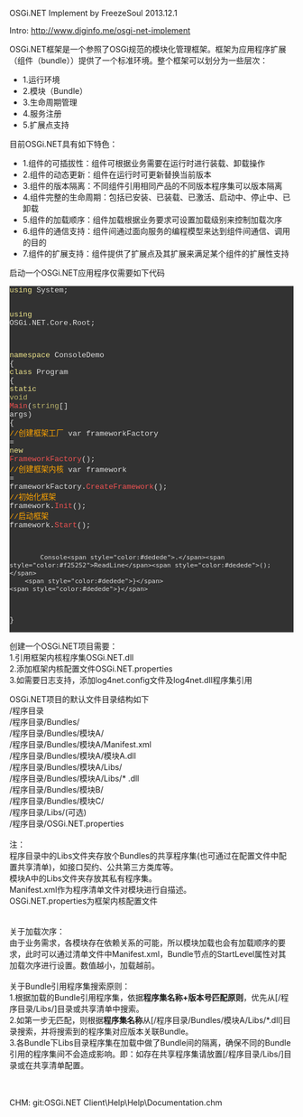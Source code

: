 OSGi.NET Implement by FreezeSoul 2013.12.1

Intro: http://www.diginfo.me/osgi-net-implement  

</h3>
OSGi.NET框架是一个参照了OSGi规范的模块化管理框架。框架为应用程序扩展（组件（bundle））提供了一个标准环境。整个框架可以划分为一些层次：
<ul>
<li>1.运行环境</li>
<li>2.模块（Bundle）</li>
<li>3.生命周期管理</li>
<li>4.服务注册</li>
<li>5.扩展点支持</li>
</ul>
目前OSGi.NET具有如下特色：
<ul>
<li>1.组件的可插拔性：组件可根据业务需要在运行时进行装载、卸载操作</li>
<li>2.组件的动态更新：组件在运行时可更新替换当前版本</li>
<li>3.组件的版本隔离：不同组件引用相同产品的不同版本程序集可以版本隔离</li>
<li>4.组件完整的生命周期：包括已安装、已装载、已激活、启动中、停止中、已卸载</li>
<li>5.组件的加载顺序：组件加载根据业务要求可设置加载级别来控制加载次序</li>
<li>6.组件的通信支持：组件间通过面向服务的编程模型来达到组件间通信、调用的目的</li>
<li>7.组件的扩展支持：组件提供了扩展点及其扩展来满足某个组件的扩展性支持</li>
</ul>
启动一个OSGi.NET应用程序仅需要如下代码
<p style="background-color:#323232">
<pre style="color:#dedede; background-color:#323232; font-size:10pt; font-family:'Courier New';"><span style="color:#f0e68c">using</span> System<span style="color:#dedede">;</span>

<span style="color:#f0e68c">using</span> OSGi<span style="color:#dedede">.</span>NET<span style="color:#dedede">.</span>Core<span style="color:#dedede">.</span>Root<span style="color:#dedede">;</span>

<span style="color:#f0e68c">namespace</span> ConsoleDemo
<span style="color:#dedede">{</span>
    <span style="color:#f0e68c">class</span> Program
    <span style="color:#dedede">{</span>
        <span style="color:#f0e68c">static</span> <span style="color:#bdb66b">void</span> <span style="color:#f25252">Main</span><span style="color:#dedede">(</span><span style="color:#bdb66b">string</span><span style="color:#dedede">[]</span> args<span style="color:#dedede">)</span>
        <span style="color:#dedede">{</span>
            <span style="color:#ffa500">//创建框架工厂</span>
            var frameworkFactory <span style="color:#dedede">=</span> <span style="color:#f0e68c">new</span> <span style="color:#f25252">FrameworkFactory</span><span style="color:#dedede">();</span>
            <span style="color:#ffa500">//创建框架内核</span>
            var framework <span style="color:#dedede">=</span> frameworkFactory<span style="color:#dedede">.</span><span style="color:#f25252">CreateFramework</span><span style="color:#dedede">();</span>
            <span style="color:#ffa500">//初始化框架</span>
            framework<span style="color:#dedede">.</span><span style="color:#f25252">Init</span><span style="color:#dedede">();</span>
            <span style="color:#ffa500">//启动框架</span>
            framework<span style="color:#dedede">.</span><span style="color:#f25252">Start</span><span style="color:#dedede">();</span>

            Console<span style="color:#dedede">.</span><span style="color:#f25252">ReadLine</span><span style="color:#dedede">();</span>
        <span style="color:#dedede">}</span>
    <span style="color:#dedede">}</span>
<span style="color:#dedede">}</span>
</pre>
</p>

<p>
创建一个OSGi.NET项目需要：<br/>
1.引用框架内核程序集OSGi.NET.dll<br/>
2.添加框架内核配置文件OSGi.NET.properties<br/>
3.如需要日志支持，添加log4net.config文件及log4net.dll程序集引用<br/>
</p>

OSGi.NET项目的默认文件目录结构如下<br/>
/程序目录<br/>
/程序目录/Bundles/<br/>
/程序目录/Bundles/模块A/<br/>
/程序目录/Bundles/模块A/Manifest.xml<br/>
/程序目录/Bundles/模块A/模块A.dll<br/>
/程序目录/Bundles/模块A/Libs/<br/>
/程序目录/Bundles/模块A/Libs/* .dll<br/>
/程序目录/Bundles/模块B/<br/>
/程序目录/Bundles/模块C/<br/>
/程序目录/Libs/(可选)<br/>
/程序目录/OSGi.NET.properties<br/>
<br/>
注：<br/>
程序目录中的Libs文件夹存放个Bundles的共享程序集(也可通过在配置文件中配置共享清单)，如接口契约、公共第三方类库等。<br/>
模块A中的Libs文件夹存放其私有程序集。<br/>
Manifest.xml作为程序清单文件对模块进行自描述。<br/>
OSGi.NET.properties为框架内核配置文件<br/>
<br/><br/>
关于加载次序：<br/>
由于业务需求，各模块存在依赖关系的可能，所以模块加载也会有加载顺序的要求，此时可以通过清单文件中Manifest.xml，Bundle节点的StartLevel属性对其加载次序进行设置。数值越小，加载越前。
<br/><br/>
关于Bundle引用程序集搜索原则：<br/>
1.根据加载的Bundle引用程序集，依据<b>程序集名称+版本号匹配原则</b>，优先从[/程序目录/Libs/]目录或共享清单中搜索。<br/>
2.如第一步无匹配，则根据<b>程序集名称</b>从[/程序目录/Bundles/模块A/Libs/*.dll]目录搜索，并将搜索到的程序集对应版本关联Bundle。<br/>
3.各Bundle下Libs目录程序集在加载中做了Bundle间的隔离，确保不同的Bundle引用的程序集间不会造成影响。即：如存在共享程序集请放置[/程序目录/Libs/]目录或在共享清单配置。<br/>
<br/><br/>

CHM: git:OSGi.NET Client\Help\Help\Documentation.chm
